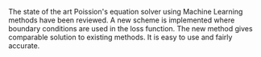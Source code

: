The state of the art Poission's equation solver using Machine Learning methods have been reviewed. A new scheme is implemented where boundary conditions are used in the loss function. The new method gives comparable solution to existing methods. It is easy to use and fairly accurate.

